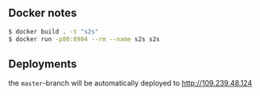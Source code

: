 ## Docker notes

```bash
$ docker build . -t "s2s"
$ docker run -p80:8984 --rm --name s2s s2s
```


## Deployments

the `master`-branch will be automatically deployed to http://109.239.48.124